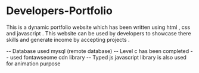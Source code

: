 # Developers-Portfolio
This is a dynamic portfolio website which has been written using html , css and javascript . This website can be used by developers to showcase there skills and generate income by accepting projects .

-- Database used mysql (remote database)
-- Level c has been completed 
-- used fontawseome cdn library
-- Typed js javascript library is also used for animation purpose 
